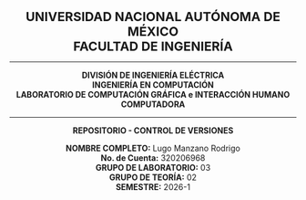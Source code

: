 <p align="center">
  <span style="font-size:22px; font-weight:bold;">
    UNIVERSIDAD NACIONAL AUTÓNOMA DE MÉXICO  
    <br>  
    FACULTAD DE INGENIERÍA
  </span>
</p>

---

<p align="center">
  <b>DIVISIÓN DE INGENIERÍA ELÉCTRICA</b><br>
  <b>INGENIERÍA EN COMPUTACIÓN</b><br>
  <b>LABORATORIO DE COMPUTACIÓN GRÁFICA e INTERACCIÓN HUMANO COMPUTADORA</b>
</p>

---

<p align="center"><b>REPOSITORIO - CONTROL DE VERSIONES</b></p>  

<p align="center">
  <b>NOMBRE COMPLETO:</b> Lugo Manzano Rodrigo <br>
  <b>No. de Cuenta:</b> 320206968 <br>
  <b>GRUPO DE LABORATORIO:</b> 03 <br>
  <b>GRUPO DE TEORÍA:</b> 02 <br>
  <b>SEMESTRE:</b> 2026-1 <br>
</p>

